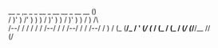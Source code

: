    __  _    ,_ _ _   __  _ __      __  _ __   __  ()  
  /  )' )  /' ) ) ) /  )' )  )    /  )' )  ) /  ) /\  
 /--/  /  /  / / / /--/  /  /    /--/  /  / /--/ /  ) 
/  (_ (__/_ / ' (_/  (_ /  (_   /  (_ /  (_/  (_/__/__
       //                                             
      (/  